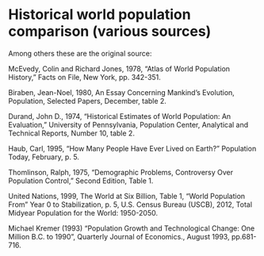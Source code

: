 # Historical world population comparison (various sources)

Among others these are the original source:

McEvedy, Colin and Richard Jones, 1978, “Atlas of World Population History,” Facts on File, New York, pp. 342-351.

Biraben, Jean-Noel, 1980, An Essay Concerning Mankind’s Evolution, Population, Selected Papers, December, table 2.

Durand, John D., 1974, “Historical Estimates of World Population: An Evaluation,” University of Pennsylvania, Population Center, Analytical and Technical Reports, Number 10, table 2.

Haub, Carl, 1995, “How Many People Have Ever Lived on Earth?” Population Today, February, p. 5.

Thomlinson, Ralph, 1975, “Demographic Problems, Controversy Over Population Control,” Second Edition, Table 1.

United Nations, 1999, The World at Six Billion, Table 1, “World Population From” Year 0 to Stabilization, p. 5,
U.S. Census Bureau (USCB), 2012, Total Midyear Population for the World: 1950-2050.

Michael Kremer (1993) “Population Growth and Technological Change: One Million B.C. to 1990”, Quarterly Journal of Economics., August 1993, pp.681-716.